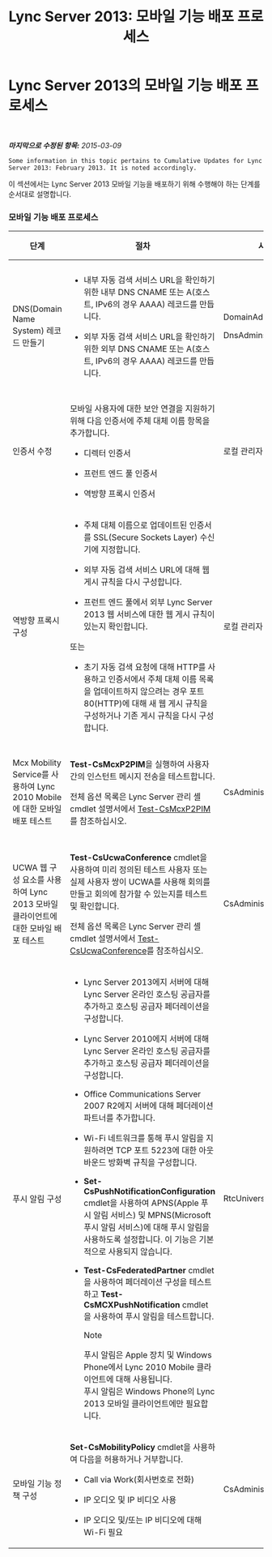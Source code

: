 ﻿---
title: 'Lync Server 2013: 모바일 기능 배포 프로세스'
TOCTitle: 모바일 기능 배포 프로세스
ms:assetid: 5a1cebda-c14b-4ff4-9c36-f7caa868160f
ms:mtpsurl: https://technet.microsoft.com/ko-kr/library/Hh690023(v=OCS.15)
ms:contentKeyID: 49303731
ms.date: 08/24/2015
mtps_version: v=OCS.15
ms.translationtype: HT
---

# Lync Server 2013의 모바일 기능 배포 프로세스

 

_**마지막으로 수정된 항목:** 2015-03-09_

    Some information in this topic pertains to Cumulative Updates for Lync Server 2013: February 2013. It is noted accordingly.

이 섹션에서는 Lync Server 2013 모바일 기능을 배포하기 위해 수행해야 하는 단계를 순서대로 설명합니다.

### 모바일 기능 배포 프로세스

<table>
<colgroup>
<col style="width: 25%" />
<col style="width: 25%" />
<col style="width: 25%" />
<col style="width: 25%" />
</colgroup>
<thead>
<tr class="header">
<th>단계</th>
<th>절차</th>
<th>사용 권한</th>
<th>배포 설명서</th>
</tr>
</thead>
<tbody>
<tr class="odd">
<td><p>DNS(Domain Name System) 레코드 만들기</p></td>
<td><ul>
<li><p>내부 자동 검색 서비스 URL을 확인하기 위한 내부 DNS CNAME 또는 A(호스트, IPv6의 경우 AAAA) 레코드를 만듭니다.</p></li>
<li><p>외부 자동 검색 서비스 URL을 확인하기 위한 외부 DNS CNAME 또는 A(호스트, IPv6의 경우 AAAA) 레코드를 만듭니다.</p></li>
</ul></td>
<td><p>DomainAdmins</p>
<p>DnsAdmins</p></td>
<td><p><a href="lync-server-2013-creating-dns-records-for-the-autodiscover-service.md">Lync Server 2013에서 자동 검색 서비스용 DNS 레코드 만들기</a></p></td>
</tr>
<tr class="even">
<td><p>인증서 수정</p></td>
<td><p>모바일 사용자에 대한 보안 연결을 지원하기 위해 다음 인증서에 주체 대체 이름 항목을 추가합니다.</p>
<ul>
<li><p>디렉터 인증서</p></li>
<li><p>프런트 엔드 풀 인증서</p></li>
<li><p>역방향 프록시 인증서</p></li>
</ul></td>
<td><p>로컬 관리자</p></td>
<td><p><a href="lync-server-2013-modifying-certificates-for-mobility.md">Lync Server 2013에서 모바일 기능용으로 인증서 수정</a></p></td>
</tr>
<tr class="odd">
<td><p>역방향 프록시 구성</p></td>
<td><ul>
<li><p>주체 대체 이름으로 업데이트된 인증서를 SSL(Secure Sockets Layer) 수신기에 지정합니다.</p></li>
<li><p>외부 자동 검색 서비스 URL에 대해 웹 게시 규칙을 다시 구성합니다.</p></li>
<li><p>프런트 엔드 풀에서 외부 Lync Server 2013 웹 서비스에 대한 웹 게시 규칙이 있는지 확인합니다.</p></li>
</ul>
<p>또는</p>
<ul>
<li><p>초기 자동 검색 요청에 대해 HTTP를 사용하고 인증서에서 주체 대체 이름 목록을 업데이트하지 않으려는 경우 포트 80(HTTP)에 대해 새 웹 게시 규칙을 구성하거나 기존 게시 규칙을 다시 구성합니다.</p></li>
</ul></td>
<td><p>로컬 관리자</p></td>
<td><p><a href="lync-server-2013-configuring-the-reverse-proxy-for-mobility.md">Lync Server 2013에서 모바일 기능에 대해 역방향 프록시 구성</a></p></td>
</tr>
<tr class="even">
<td><p>Mcx Mobility Service를 사용하여 Lync 2010 Mobile에 대한 모바일 배포 테스트</p></td>
<td><p><strong>Test-CsMcxP2PIM</strong>을 실행하여 사용자 간의 인스턴트 메시지 전송을 테스트합니다.</p>
<p>전체 옵션 목록은 Lync Server 관리 셸 cmdlet 설명서에서 <a href="https://docs.microsoft.com/en-us/powershell/module/skype/Test-CsMcxP2PIM">Test-CsMcxP2PIM</a>를 참조하십시오.</p></td>
<td><p>CsAdministrator</p></td>
<td><p><a href="lync-server-2013-verifying-your-mobility-deployment.md">Lync Server 2013에서 모바일 기능 배포 확인</a></p></td>
</tr>
<tr class="odd">
<td><p>UCWA 웹 구성 요소를 사용하여 Lync 2013 모바일 클라이언트에 대한 모바일 배포 테스트</p></td>
<td><p><strong>Test-CsUcwaConference</strong> cmdlet을 사용하여 미리 정의된 테스트 사용자 또는 실제 사용자 쌍이 UCWA를 사용해 회의를 만들고 회의에 참가할 수 있는지를 테스트 및 확인합니다.</p>
<p>전체 옵션 목록은 Lync Server 관리 셸 cmdlet 설명서에서 <a href="https://docs.microsoft.com/en-us/powershell/module/skype/Test-CsUcwaConference">Test-CsUcwaConference</a>를 참조하십시오.</p></td>
<td><p>CsAdministrator</p></td>
<td><p><a href="lync-server-2013-verifying-your-mobility-deployment.md">Lync Server 2013에서 모바일 기능 배포 확인</a></p></td>
</tr>
<tr class="even">
<td><p>푸시 알림 구성</p></td>
<td><ul>
<li><p>Lync Server 2013에지 서버에 대해 Lync Server 온라인 호스팅 공급자를 추가하고 호스팅 공급자 페더레이션을 구성합니다.</p></li>
<li><p>Lync Server 2010에지 서버에 대해 Lync Server 온라인 호스팅 공급자를 추가하고 호스팅 공급자 페더레이션을 구성합니다.</p></li>
<li><p>Office Communications Server 2007 R2에지 서버에 대해 페더레이션 파트너를 추가합니다.</p></li>
<li><p>Wi-Fi 네트워크를 통해 푸시 알림을 지원하려면 TCP 포트 5223에 대한 아웃바운드 방화벽 규칙을 구성합니다.</p></li>
<li><p><strong>Set-CsPushNotificationConfiguration</strong> cmdlet을 사용하여 APNS(Apple 푸시 알림 서비스) 및 MPNS(Microsoft 푸시 알림 서비스)에 대해 푸시 알림을 사용하도록 설정합니다. 이 기능은 기본적으로 사용되지 않습니다.</p></li>
<li><p><strong>Test-CsFederatedPartner</strong> cmdlet을 사용하여 페더레이션 구성을 테스트하고 <strong>Test-CsMCXPushNotification</strong> cmdlet을 사용하여 푸시 알림을 테스트합니다.</p>


> [!NOTE]
> 푸시 알림은 Apple 장치 및 Windows Phone에서 Lync 2010 Mobile 클라이언트에 대해 사용됩니다.<BR>푸시 알림은 Windows Phone의 Lync 2013 모바일 클라이언트에만 필요합니다.


</li>
</ul></td>
<td><p>RtcUniversalServerAdmins</p></td>
<td><p><a href="lync-server-2013-configuring-for-push-notifications.md">Lync Server 2013의 푸시 알림 구성</a></p></td>
</tr>
<tr class="odd">
<td><p>모바일 기능 정책 구성</p></td>
<td><p><strong>Set-CsMobilityPolicy</strong> cmdlet을 사용하여 다음을 허용하거나 거부합니다.</p>
<ul>
<li><p>Call via Work(회사번호로 전화)</p></li>
<li><p>IP 오디오 및 IP 비디오 사용</p></li>
<li><p>IP 오디오 및/또는 IP 비디오에 대해 Wi-Fi 필요</p></li>
</ul></td>
<td><p>CsAdministrator</p></td>
<td><p><a href="lync-server-2013-configuring-mobility-policy.md">Lync Server 2013에서 모바일 정책 구성</a></p></td>
</tr>
</tbody>
</table>


